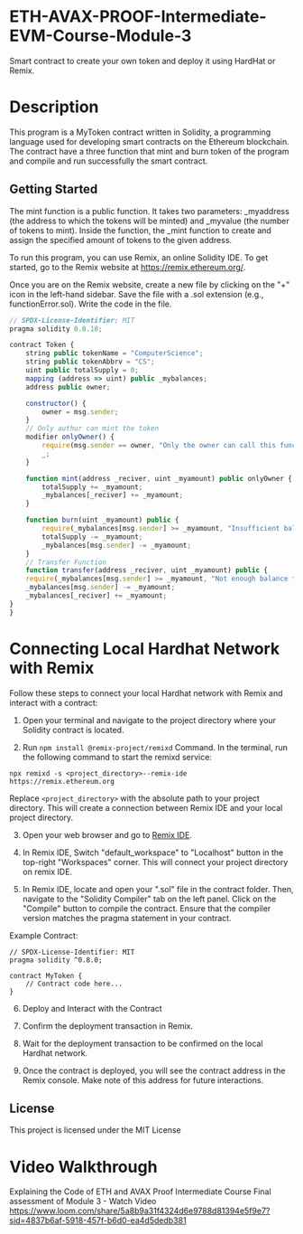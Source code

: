 # ETH-AVAX-PROOF-Intermediate-EVM-Course-Module-3
Smart contract to create your own token and deploy it using HardHat or Remix.
# Description
This program is a MyToken contract written in Solidity, a programming language used for developing smart contracts on the Ethereum blockchain.
The contract have a three function that mint and burn token of the program and compile and run successfully the smart contract.
## Getting Started
The mint function is a public function. It takes two parameters: _myaddress (the address to which the tokens will be minted) and _myvalue (the number of tokens to mint). 
Inside the function, the _mint function to create and assign the specified amount of tokens to the given address.



To run this program, you can use Remix, an online Solidity IDE. To get started, go to the Remix website at https://remix.ethereum.org/.

Once you are on the Remix website, create a new file by clicking on the "+" icon in the left-hand sidebar. Save the file with a .sol extension (e.g., functionError.sol). Write the code in the file.
```javascript
// SPDX-License-Identifier: MIT
pragma solidity 0.8.18;

contract Token {
    string public tokenName = "ComputerScience";
    string public tokenAbbrv = "CS";
    uint public totalSupply = 0;
    mapping (address => uint) public _mybalances;
    address public owner;

    constructor() {
        owner = msg.sender;
    }
    // Only authur can mint the token
    modifier onlyOwner() {
        require(msg.sender == owner, "Only the owner can call this function");
        _;
    }

    function mint(address _reciver, uint _myamount) public onlyOwner {
        totalSupply += _myamount;
        _mybalances[_reciver] += _myamount;
    }

    function burn(uint _myamount) public {
        require(_mybalances[msg.sender] >= _myamount, "Insufficient balance");
        totalSupply -= _myamount;
        _mybalances[msg.sender] -= _myamount;
    }
    // Transfer Function
    function transfer(address _reciver, uint _myamount) public {
    require(_mybalances[msg.sender] >= _myamount, "Not enough balance to complete the transfer");
    _mybalances[msg.sender] -= _myamount;
    _mybalances[_reciver] += _myamount;
}
}
```
# Connecting Local Hardhat Network with Remix
Follow these steps to connect your local Hardhat network with Remix and interact with a contract:

1. Open your terminal and navigate to the project directory where your Solidity contract is located.

2.  Run `npm install @remix-project/remixd` Command. In the terminal, run the following command to start the remixd service:
```
npx remixd -s <project_directory>--remix-ide https://remix.ethereum.org
```
Replace `<project_directory>` with the absolute path to your project directory. This will create a connection between Remix IDE and your local project directory.

3. Open your web browser and go to [Remix IDE](https://remix.ethereum.org).

4. In Remix IDE, Switch "default_workspace" to "Localhost" button in the top-right "Workspaces" corner. This will connect your project directory on remix IDE.

5.  In Remix IDE, locate and open your ".sol" file in the contract folder. Then, navigate to the "Solidity Compiler" tab on the left panel. Click on the "Compile" button to compile the contract. Ensure that the compiler version matches the pragma statement in your contract.

Example Contract:
```solidity
// SPDX-License-Identifier: MIT
pragma solidity ^0.8.0;

contract MyToken {
    // Contract code here...
}
```
6. Deploy and Interact with the Contract

7. Confirm the deployment transaction in Remix.

8. Wait for the deployment transaction to be confirmed on the local Hardhat network.

9. Once the contract is deployed, you will see the contract address in the Remix console. Make note of this address for future interactions.

## License

This project is licensed under the MIT License

# Video Walkthrough
Explaining the Code of ETH and AVAX Proof Intermediate Course Final assessment of Module 3 - Watch Video
https://www.loom.com/share/5a8b9a31f4324d6e9788d81394e5f9e7?sid=4837b6af-5918-457f-b6d0-ea4d5dedb381
